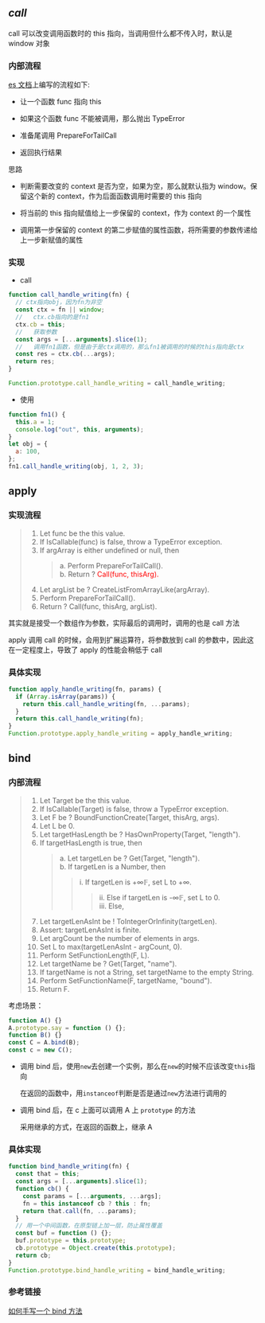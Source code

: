 ## _call_

call 可以改变调用函数时的 this 指向，当调用但什么都不传入时，默认是 window 对象

### 内部流程

[es 文档](https://tc39.es/ecma262/multipage/fundamental-objects.html#sec-function.prototype.call)上编写的流程如下:

- 让一个函数 func 指向 this

- 如果这个函数 func 不能被调用，那么抛出 TypeError

- 准备尾调用 PrepareForTailCall

- 返回执行结果

思路

- 判断需要改变的 context 是否为空，如果为空，那么就默认指为 window。保留这个新的 context，作为后面函数调用时需要的 this 指向

- 将当前的 this 指向赋值给上一步保留的 context，作为 context 的一个属性

- 调用第一步保留的 context 的第二步赋值的属性函数，将所需要的参数传递给上一步新赋值的属性

### 实现

- call

```js
function call_handle_writing(fn) {
  // ctx指向obj，因为fn为非空
  const ctx = fn || window;
  //   ctx.cb指向的是fn1
  ctx.cb = this;
  //   获取参数
  const args = [...arguments].slice(1);
  //   调用fn1函数，但是由于是ctx调用的，那么fn1被调用的时候的this指向是ctx
  const res = ctx.cb(...args);
  return res;
}

Function.prototype.call_handle_writing = call_handle_writing;
```

- 使用

```js
function fn1() {
  this.a = 1;
  console.log("out", this, arguments);
}
let obj = {
  a: 100,
};
fn1.call_handle_writing(obj, 1, 2, 3);
```

## apply

### 实现流程

> 1.  Let func be the this value.
> 2.  If IsCallable(func) is false, throw a TypeError exception.
> 3.  If argArray is either undefined or null, then
>     > a. Perform PrepareForTailCall().<br />
>     > b. Return ? <font color=red>Call(func, thisArg).</font>
> 4.  Let argList be ? CreateListFromArrayLike(argArray).
> 5.  Perform PrepareForTailCall().
> 6.  Return ? Call(func, thisArg, argList).

其实就是接受一个数组作为参数，实际最后的调用时，调用的也是 call 方法

apply 调用 call 的时候，会用到扩展运算符，将参数放到 call 的参数中，因此这在一定程度上，导致了 apply 的性能会稍低于 call

### 具体实现

```js
function apply_handle_writing(fn, params) {
  if (Array.isArray(params)) {
    return this.call_handle_writing(fn, ...params);
  }
  return this.call_handle_writing(fn);
}
Function.prototype.apply_handle_writing = apply_handle_writing;
```

## bind

### 内部流程

> 1. Let Target be the this value.
> 2. If IsCallable(Target) is false, throw a TypeError exception.
> 3. Let F be ? BoundFunctionCreate(Target, thisArg, args).
> 4. Let L be 0.
> 5. Let targetHasLength be ? HasOwnProperty(Target, "length").
> 6. If targetHasLength is true, then
>    > a. Let targetLen be ? Get(Target, "length").<br/>
>    > b. If targetLen is a Number, then<br/>
>    >
>    > > i. If targetLen is +∞𝔽, set L to +∞.<br/>
>    > >
>    > > > ii. Else if targetLen is -∞𝔽, set L to 0.<br/>
>    > > > iii. Else,
> 7. Let targetLenAsInt be ! ToIntegerOrInfinity(targetLen).
> 8. Assert: targetLenAsInt is finite.
> 9. Let argCount be the number of elements in args.
> 10. Set L to max(targetLenAsInt - argCount, 0).
> 11. Perform SetFunctionLength(F, L).
> 12. Let targetName be ? Get(Target, "name").
> 13. If targetName is not a String, set targetName to the empty String.
> 14. Perform SetFunctionName(F, targetName, "bound").
> 15. Return F.

考虑场景：

```js
function A() {}
A.prototype.say = function () {};
function B() {}
const C = A.bind(B);
const c = new C();
```

- 调用 bind 后，使用`new`去创建一个实例，那么在`new`的时候不应该改变`this`指向

  在返回的函数中，用`instanceof`判断是否是通过`new`方法进行调用的

- 调用 bind 后，在 c 上面可以调用 A 上 `prototype` 的方法

  采用继承的方式，在返回的函数上，继承 A

### 具体实现

```js
function bind_handle_writing(fn) {
  const that = this;
  const args = [...arguments].slice(1);
  function cb() {
    const params = [...arguments, ...args];
    fn = this instanceof cb ? this : fn;
    return that.call(fn, ...params);
  }
  // 用一个中间函数，在原型链上加一层，防止属性覆盖
  const buf = function () {};
  buf.prototype = this.prototype;
  cb.prototype = Object.create(this.prototype);
  return cb;
}
Function.prototype.bind_handle_writing = bind_handle_writing;
```

### 参考链接

[如何手写一个 bind 方法](https://www.jianshu.com/p/b540e1e17f54)
